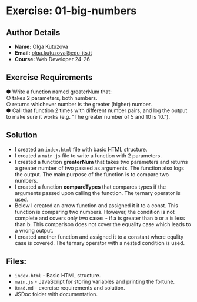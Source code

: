 # Exercise: 01-big-numbers

## Author Details
- **Name:** Olga Kutuzova  
- **Email:** olga.kutuzova@edu-its.it  
- **Course:** Web Developer 24-26


## Exercise Requirements
● Write a function named greaterNum that:  
○ takes 2 parameters, both numbers.  
○ returns whichever number is the greater (higher) number.  
● Call that function 2 times with different number pairs, and log the output to 
make sure it works (e.g. "The greater number of 5 and 10 is 10.").  

## Solution
- I created an `index.html` file with basic HTML structure.
- I created a `main.js` file to write a function with 2 parameters.
- I created a function __greaterNum__ that takes two parameters and returns a greater number of two passed as arguments. The function also logs the output. The main purpose of the function is to compare two numbers. 
- I created a function __compareTypes__ that  compares types if the arguments passed upon calling the function. The ternary operator is used.
- Below I created an arrow function and assigned it it to a const. This function is comparing two numbers. However, the condition is not complete and covers only two cases - if a is greater than b or a is less than b. This comparison does not cover the equality case which leads to a wrong output.  
- I created another function and assigned it to a constant where equlity case is covered. The ternary operator with a nested condition is used. 

## Files:
- `index.html` - Basic HTML structure.
- `main.js` - JavaScript for storing variables and printing the fortune.
- `Read.md` - exercise requirements and solution. 
- JSDoc folder with documentation.